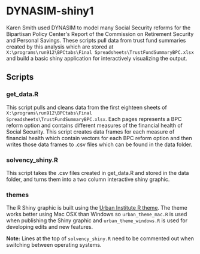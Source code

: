 # DYNASIM-shiny1

Karen Smith used DYNASIM to model many Social Security reforms for the Bipartisan Policy Center's Report of the Commission on Retirement Security and Personal Savings. These scripts pull data from trust fund summaries created by this analysis which are stored at `X:\programs\run912\BPCtabs\Final Spreadsheets\TrustFundSummaryBPC.xlsx` and build a basic shiny application for interactively visualizing the output.

## Scripts

### get_data.R

This script pulls and cleans data from the first eighteen sheets of `X:\programs\run912\BPCtabs\Final Spreadsheets\TrustFundSummaryBPC.xlsx`. Each pages represents a BPC reform option and contains different measures of the financial health of Social Security. This script creates data frames for each measure of financial health which contain vectors for each BPC reform option and then writes those data frames to .csv files which can be found in the data folder. 

### solvency_shiny.R

This script takes the .csv files created in get_data.R and stored in the data folder, and turns them into a two column interactive shiny graphic.  

### themes

The R Shiny graphic is built using the [Urban Institute R theme](https://github.com/UrbanInstitute/urban_R_theme). The theme works better using Mac OSX than Windows so `urban_theme_mac.R` is used when publishing the Shiny graphic and `urban_theme_windows.R` is used for developing edits and new features. 

**Note:** Lines at the top of `solvency_shiny.R` need to be commented out when switching between operating systems. 
